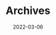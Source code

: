 ---
title: "Archives"
date: 2022-03-06
layout: "archives"
slug: "archives"
menu:
    main:
        weight: 2
        params: 
            icon: archives
aliases: "/archives/"
---